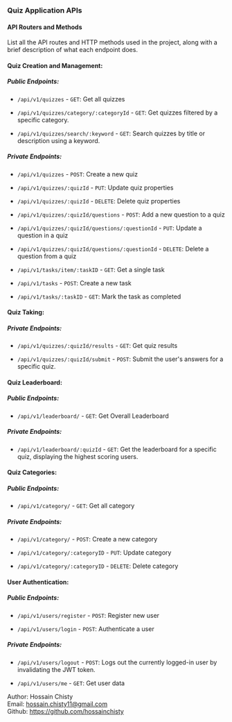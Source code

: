 ### Quiz Application APIs

#### API Routers and Methods

List all the API routes and HTTP methods used in the project, along with a brief description of what each endpoint does.

#### Quiz Creation and Management:

##### Public Endpoints:

- `/api/v1/quizzes` - `GET`: Get all quizzes

- `/api/v1/quizzes/category/:categoryId` - `GET`: Get quizzes filtered by a specific category.
- `/api/v1/quizzes/search/:keyword` - `GET`: Search quizzes by title or description using a keyword.

##### Private Endpoints:

- `/api/v1/quizzes` - `POST`: Create a new quiz
- `/api/v1/quizzes/:quizId` - `PUT`: Update quiz properties
- `/api/v1/quizzes/:quizId` - `DELETE`: Delete quiz properties

- `/api/v1/quizzes/:quizId/questions` - `POST`: Add a new question to a quiz

- `/api/v1/quizzes/:quizId/questions/:questionId` - `PUT`: Update a question in a quiz
- `/api/v1/quizzes/:quizId/questions/:questionId` - `DELETE`: Delete a question from a quiz

- `/api/v1/tasks/item/:taskID` - `GET`: Get a single task

- `/api/v1/tasks` - `POST`: Create a new task
- `/api/v1/tasks/:taskID` - `GET`: Mark the task as completed

#### Quiz Taking:

##### Private Endpoints:

- `/api/v1/quizzes/:quizId/results` - `GET`: Get quiz results

- `/api/v1/quizzes/:quizId/submit` - `POST`: Submit the user's answers for a specific quiz.

#### Quiz Leaderboard:

##### Public Endpoints:

- `/api/v1/leaderboard/` - `GET`: Get Overall Leaderboard

##### Private Endpoints:

- `/api/v1/leaderboard/:quizId` - `GET`: Get the leaderboard for a specific quiz, displaying the highest scoring users.

#### Quiz Categories:

##### Public Endpoints:

- `/api/v1/category/` - `GET`: Get all category

##### Private Endpoints:

- `/api/v1/category/` - `POST`: Create a new category

- `/api/v1/category/:categoryID` - `PUT`: Update category

- `/api/v1/category/:categoryID` - `DELETE`: Delete category

#### User Authentication:

##### Public Endpoints:

- `/api/v1/users/register` - `POST`: Register new user

- `/api/v1/users/login` - `POST`: Authenticate a user

##### Private Endpoints:

- `/api/v1/users/logout` - `POST`: Logs out the currently logged-in user by invalidating the JWT token.

- `/api/v1/users/me` - `GET`: Get user data

Author: Hossain Chisty <br>
Email: hossain.chisty11@gmail.com <br>
Github: https://github.com/hossainchisty
